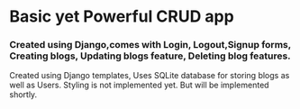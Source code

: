 <h1>Basic yet Powerful CRUD app</h1>
<h3>Created using Django,comes with Login, Logout,Signup forms, Creating blogs, Updating blogs feature, Deleting blog features.</h3>
<p>Created using Django templates, Uses SQLite database for storing blogs as well as Users. Styling is not implemented yet. But will be implemented shortly.</p>
